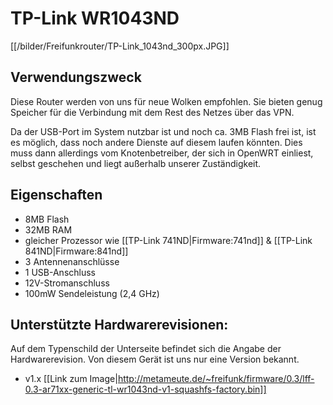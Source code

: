 # TP-Link WR1043ND
[[/bilder/Freifunkrouter/TP-Link_1043nd_300px.JPG]]

## Verwendungszweck
Diese Router werden von uns für neue Wolken empfohlen. Sie bieten genug Speicher für die Verbindung mit dem Rest des Netzes über das VPN.

Da der USB-Port im System nutzbar ist und noch ca. 3MB Flash frei ist, ist es möglich, dass noch andere Dienste auf diesem laufen könnten. Dies muss dann allerdings vom Knotenbetreiber, der sich in OpenWRT einliest, selbst geschehen und liegt außerhalb unserer Zuständigkeit.

## Eigenschaften
* 8MB Flash
* 32MB RAM
* gleicher Prozessor wie [[TP-Link 741ND|Firmware:741nd]] & [[TP-Link 841ND|Firmware:841nd]]
* 3 Antennenanschlüsse
* 1 USB-Anschluss
* 12V-Stromanschluss
* 100mW Sendeleistung (2,4 GHz)

## Unterstützte Hardwarerevisionen:
Auf dem Typenschild der Unterseite befindet sich die Angabe der Hardwarerevision.
Von diesem Gerät ist uns nur eine Version bekannt.

* v1.x [[Link zum Image|http://metameute.de/~freifunk/firmware/0.3/lff-0.3-ar71xx-generic-tl-wr1043nd-v1-squashfs-factory.bin]]

